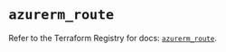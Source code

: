 # `azurerm_route`

Refer to the Terraform Registry for docs: [`azurerm_route`](https://registry.terraform.io/providers/hashicorp/azurerm/3.98.0/docs/resources/route).
